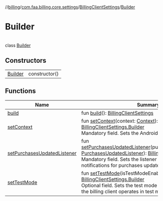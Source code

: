 //[billing](../../../../index.md)/[com.faa.billing.core.settings](../../index.md)/[BillingClientSettings](../index.md)/[Builder](index.md)

# Builder

\
class [Builder](index.md)

## Constructors

| | |
|---|---|
| [Builder](Builder.md) | constructor() |

## Functions

| Name | Summary |
|---|---|
| [build](build.md) | fun [build](build.md)(): [BillingClientSettings](../index.md) |
| [setContext](set-context.md) | fun [setContext](set-context.md)(context: [Context](https://developer.android.com/reference/kotlin/android/content/Context.html)): [BillingClientSettings.Builder](index.md)<br>Mandatory field. Sets the Android application context. |
| [setPurchasesUpdatedListener](setPurchasesUpdatedListener.md) | fun [setPurchasesUpdatedListener](setPurchasesUpdatedListener.md)(purchasesUpdatedListener: [PurchasesUpdatedListener](../../../com.faa.billing.core.api.data.purchase/PurchasesUpdatedListener/index.md)): [BillingClientSettings.Builder](index.md)<br>Mandatory field. Sets the listener through which notifications for purchases updates will be propagated to. |
| [setTestMode](set-test-mode.md) | fun [setTestMode](set-test-mode.md)(isTestModeEnabled: [Boolean](https://kotlinlang.org/api/latest/jvm/stdlib/kotlin/-boolean/index.html)): [BillingClientSettings.Builder](index.md)<br>Optional field. Sets the test mode flag indicating whether the billing client operates in test mode. |
